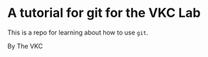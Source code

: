 # A tutorial for git for the VKC Lab

This is a repo for learning about how to use `git`.

By The VKC
